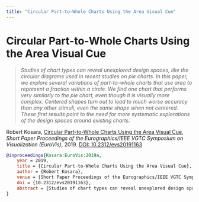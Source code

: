 ```yaml
---
title: "Circular Part-to-Whole Charts Using the Area Visual Cue"
---
```


# Circular Part-to-Whole Charts Using the Area Visual Cue

> _Studies of chart types can reveal unexplored design spaces, like the circular diagrams used in recent studies on pie charts. In this paper, we explore several variations of part-to-whole charts that use area to represent a fraction within a circle. We find one chart that performs very similarly to the pie chart, even though it is visually more complex. Centered shapes turn out to lead to much worse accuracy than any other stimuli, even the same shape when not centered. These first results point to the need for more systematic explorations of the design spaces around existing charts._

Robert Kosara, <a href="https://media.eagereyes.org/papers/2019/Kosara-EuroVis-2019a.pdf" target="_blank">Circular Part-to-Whole Charts Using the Area Visual Cue</a>, _Short Paper Proceedings of the Eurographics/IEEE VGTC Symposium on Visualization (EuroVis)_, 2019. <a href="https://dx.doi.org/10.2312/evs20191163" target="_new">DOI: 10.2312/evs20191163</a>


```bibtex
@inproceedings{Kosara:EuroVis:2019a,
	year = 2019,
	title = {Circular Part-to-Whole Charts Using the Area Visual Cue},
	author = {Robert Kosara},
	venue = {Short Paper Proceedings of the Eurographics/IEEE VGTC Symposium on Visualization (EuroVis)},
	doi = {10.2312/evs20191163},
	abstract = {Studies of chart types can reveal unexplored design spaces, like the circular diagrams used in recent studies on pie charts. In this paper, we explore several variations of part-to-whole charts that use area to represent a fraction within a circle. We find one chart that performs very similarly to the pie chart, even though it is visually more complex. Centered shapes turn out to lead to much worse accuracy than any other stimuli, even the same shape when not centered. These first results point to the need for more systematic explorations of the design spaces around existing charts.},
}
```

